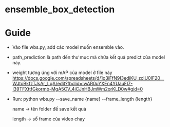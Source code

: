# ensemble_box_detection

# Guide
- Vào file wbs.py, add các model muốn ensemble vào. 
- path_prediction là path đến thư mục mà chứa kết quả predict của model này.
- weight tương ứng với mAP của model ở file này 
https://docs.google.com/spreadsheets/d/1o3iFfN9I3ediKU_zcIU0IF20__WJtoBkfzTJsAr_LqA/edit?fbclid=IwAR0uYXEn4YUauFI7-I39TFXttfGkormb-MgA5CV_4iCJnHBJmWm2orKLD0w#gid=0
- Run: python wbs.py --save_name {name} --frame_length {length}

  name -> tên folder để save kết quả
  
  length -> số frame của video chạy 

